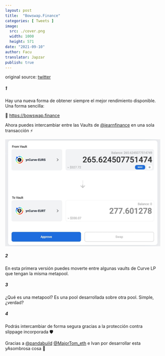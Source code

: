 ```yaml
---
layout: post
title:  "Bowswap.Finance"
categories: [ Tweets ]
image:
  src: ./cover.png
  width: 1000
  height: 571
date: "2021-09-10"
author: Facu
translator: Japzar  
publish: true
---
```


original source: [twitter](https://twitter.com/fameal/status/1424857239505018880)

##### 1

Hay una nueva forma de obtener siempre el mejor rendimiento disponible. Una forma sencilla:

🏹 https://bowswap.finance

Ahora puedes intercambiar entre las Vaults de [@iearnfinance](https://twitter.com/iearnfinance) en una sola transacción ⚡️

![](image1.jpg?w=1280&h=881)

##### 2

En esta primera versión puedes moverte entre algunas vaults de Curve LP que tengan la misma metapool.

##### 3

¿Qué es una metapool? Es una pool desarrollada sobre otra pool. Simple, ¿verdad?

##### 4

Podrás intercambiar de forma segura gracias a la protección contra slippage incorporada 🛡️

Gracias a [@pandabuild](https://twitter.com/pandabuild) [@MajorTom_eth](https://twitter.com/MajorTom_eth) e Ivan por desarrollar esta yAsombrosa cosa 🚀
